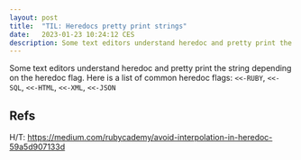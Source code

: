 ```yaml
---
layout: post
title:  "TIL: Heredocs pretty print strings"
date:   2023-01-23 10:24:12 CES
description: Some text editors understand heredoc and pretty print the string depending on the heredoc flag.
---
```


Some text editors understand heredoc and pretty print the string depending on the heredoc flag.
Here is a list of common heredoc flags: `<<-RUBY`, `<<-SQL`, `<<-HTML`, `<<-XML`, `<<-JSON`

## Refs

H/T: <https://medium.com/rubycademy/avoid-interpolation-in-heredoc-59a5d907133d>

